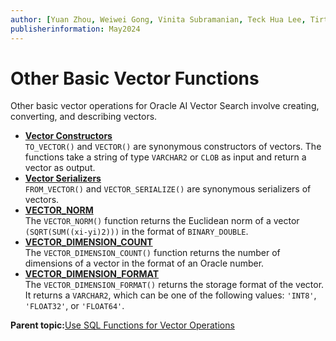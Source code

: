 ```yaml
---
author: [Yuan Zhou, Weiwei Gong, Vinita Subramanian, Teck Hua Lee, Tirthankar Lahiri, Shasank Chavan, Sebastian DeLaHoz, Roger Ford, Rohan Aggarwal, Mark Hornick, Malavika S P, Harichandan Roy, George Krupka, Doug Hood, Dinesh Das, David Jiang, Boriana Milenova, Bonnie Xia, Aurosish Mishra, Angela Amor, Agnivo Saha, Aleksandra Czarlinska, Ramya P, Usha Krishnamurthy, Tulika Das, Suresh Rajan, Sarika Surampudi, Sarah Hirschfeld, Prakash Jashnani, Jody Glover, Jessica True, Mamata Basapur, Maitreyee Chaliha, Gunjan Jain, Frederick Kush, Douglas Williams, Binika Kumar, Jean-Francois Verrier]
publisherinformation: May2024
---
```


# Other Basic Vector Functions

Other basic vector operations for Oracle AI Vector Search involve creating, converting, and describing vectors.

-   **[Vector Constructors](GUID-2B9F10B9-01E7-4C9B-A8B6-E1B7D51F737D.md#)**  
`TO_VECTOR()` and `VECTOR()` are synonymous constructors of vectors. The functions take a string of type `VARCHAR2` or `CLOB` as input and return a vector as output.
-   **[Vector Serializers](GUID-0876CB8B-8749-4A40-9B20-A27CE7415241.md#)**  
`FROM_VECTOR()` and `VECTOR_SERIALIZE()` are synonymous serializers of vectors.
-   **[VECTOR\_NORM](GUID-F5B70E08-5743-491C-AE4E-567301F582B5.md)**  
The `VECTOR_NORM()` function returns the Euclidean norm of a vector `(SQRT(SUM((xi-yi)2)))` in the format of `BINARY_DOUBLE`.
-   **[VECTOR\_DIMENSION\_COUNT](GUID-6AD87FB8-9C33-43E9-93CE-778545EA7AFB.md)**  
The `VECTOR_DIMENSION_COUNT()` function returns the number of dimensions of a vector in the format of an Oracle number.
-   **[VECTOR\_DIMENSION\_FORMAT](GUID-C44BEA6F-6867-4674-8FD4-D5F8A65DA5B7.md)**  
The `VECTOR_DIMENSION_FORMAT()` returns the storage format of the vector. It returns a `VARCHAR2`, which can be one of the following values: `'INT8'`, `'FLOAT32'`, or `'FLOAT64'`.

**Parent topic:**[Use SQL Functions for Vector Operations](GUID-418342A8-1496-4668-B393-A3A8B91806A7.md)

